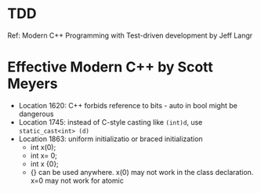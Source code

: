 # TDD
Ref: Modern C++ Programming with Test-driven development by Jeff Langr

# Effective Modern C++ by Scott Meyers
- Location 1620: C++ forbids reference to bits - auto in bool might be dangerous
- Location 1745: instead of C-style casting like `(int)d`, use `static_cast<int> (d)`
- Location 1863: uniform initializatio or braced initialization
  - int x(0);
  - int x= 0;
  - int x {0};
  - {} can be used anywhere. x(0) may not work in the class declaration. x=0 may not work for atomic
